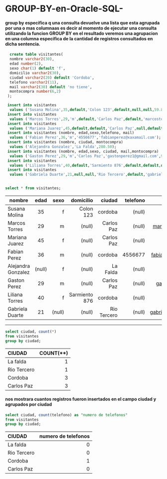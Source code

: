 # GROUP-BY-en-Oracle-SQL-
#### group by especifica q una consulta devuelve una lista que esta agrupada por una  o mas columnaas es decir al momento de ejecutar una consulta utilizando la funcion GROUP BY en el resultado veremos una agrupacion en una columna especifica de la cantidad de registros consultados en dicha sentencia.

```sql
  create table visitantes(
  nombre varchar2(30),
  edad number(2),
  sexo char(1) default 'f',
  domicilio varchar2(30),
  ciudad varchar2(20) default 'Cordoba',
  telefono varchar2(11),
  mail varchar2(30) default 'no tiene',
  montocompra number(6,2)
 );

 insert into visitantes
  values ('Susana Molina',35,default,'Colon 123',default,null,null,59.80);
 insert into visitantes
  values ('Marcos Torres',29,'m',default,'Carlos Paz',default,'marcostorres@hotmail.com',150.50);
 insert into visitantes
  values ('Mariana Juarez',45,default,default,'Carlos Paz',null,default,23.90);
 insert into visitantes (nombre, edad,sexo,telefono, mail)
  values ('Fabian Perez',36,'m','4556677','fabianperez@xaxamail.com');
 insert into visitantes (nombre, ciudad, montocompra)
  values ('Alejandra Gonzalez','La Falda',280.50);
 insert into visitantes (nombre, edad,sexo, ciudad, mail,montocompra)
  values ('Gaston Perez',29,'m','Carlos Paz','gastonperez1@gmail.com',95.40);
 insert into visitantes
  values ('Liliana Torres',40,default,'Sarmiento 876',default,default,default,85);
 insert into visitantes
  values ('Gabriela Duarte',21,null,null,'Rio Tercero',default,'gabrielaltorres@hotmail.com',321.50);
 
 ```
 
 ```sql
 select * from visitantes;
 ```
 
 | nombre            | edad           |   sexo   |  domicilio   |  ciudad   |  telefono  |  mail  | mmontocompra |
 | ------------------|:----------------:|----------------:| ---------:| -----------:| ------------------:| --------:| ----------:|
 | Susana Molina | 35 |  f |Colon 123 | cordoba | (null)| (null)|  59.8   |
 | Marcos Torres | 29 | m   |(null) | Carlos Paz | (null)|marcostorres@hotmail.com| 150.5 |
 | Mariana Juarez | 45|  f  | (null) | Carlos Paz | (null)| no tiene|  23.9 |
 | Fabian Perez | 36|  m   | (null) | cordoba | 4556677| fabianperez@xaxamail.com'|   (null) |
 | Alejandra Gonzalez | (null) |  f  | (null) | La Falda | (null)| no tiene|  280.50  |
 | Gaston Perez| 29 |  m   | (null)  | Carlos Paz | (null)| gastonperez1@gmail.com|   95.40  |
 | Liliana Torres | 40 |  f  | Sarmiento 876 | cordoba | (null)| no tiene|  85  |
 | Gabriela Duarte | 21 |  (null) | (null) | Rio Tercero | (null)| gabrielaltorres@hotmail.com|  321.50  |

___
 
 ```sql
select ciudad, count(*)
from visitantes
group by ciudad;
```

|CIUDAD | COUNT(**) | 
|:------| ---------:|
|La falda | 1|
|Rio Tercero | 1|
|Cordoba | 3|
|Carlos Paz| 3|

#### nos mostrara cuantos registros fueron insertados en el campo ciudad y agrupados por ciudad

 ```sql
select ciudad, count(telefono) as "numero de telefonos"
from visitantes
group by ciudad;
```

|CIUDAD | numero de telefonos | 
|:------| ---------:|
|La falda | 0|
|Rio Tercero | 0|
|Cordoba | 1|
|Carlos Paz| 0|
